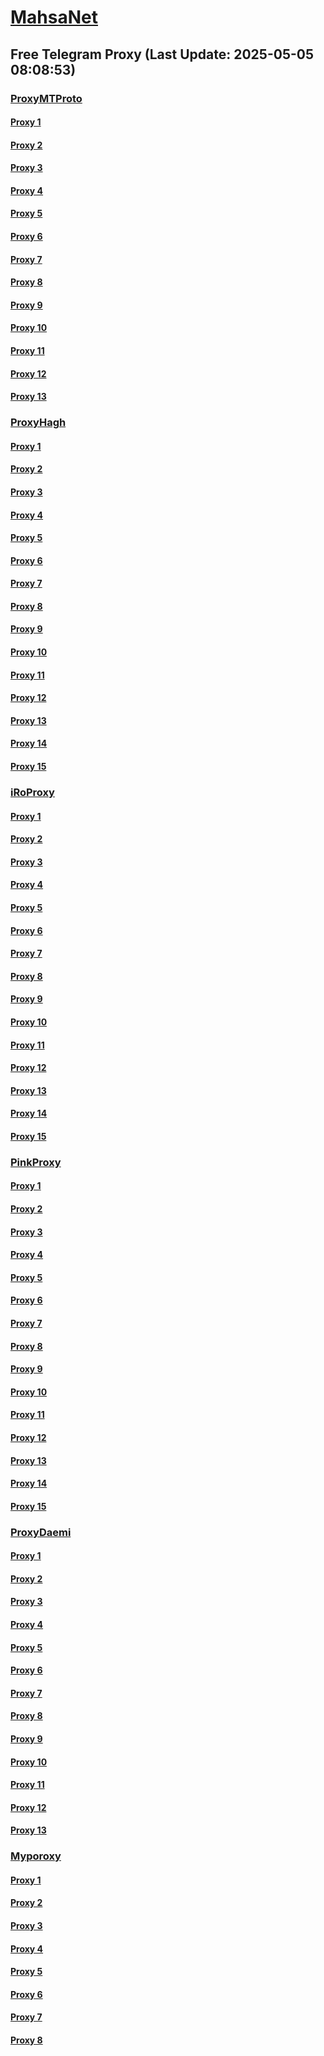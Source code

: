 
# [MahsaNet](https://t.me/mahsa_net)
## Free Telegram Proxy (Last Update: 2025-05-05 08:08:53)
### [ProxyMTProto](https://t.me/ProxyMTProto)
#### [Proxy 1](tg://proxy?server=14.102.10.30&port=888&secret=eeNEgYdJvXrFGRMCIMJdCQ)
#### [Proxy 2](tg://proxy?server=87.229.100.251&port=443&secret=eeRighJJvXrFGRMCIMJdCQ)
#### [Proxy 3](tg://proxy?server=87.229.100.253&port=443&secret=eeRighJJvXrFGRMCIMJdCQ)
#### [Proxy 4](tg://proxy?server=14.102.10.157&port=8443&secret=eeNEgYdJvXrFGRMCIMJdCQ)
#### [Proxy 5](tg://proxy?server=14.102.10.156&port=8443&secret=eeNEgYdJvXrFGRMCIMJdCQ)
#### [Proxy 6](tg://proxy?server=87.229.100.252&port=443&secret=eeRighJJvXrFGRMCIMJdCQ)
#### [Proxy 7](tg://proxy?server=87.229.100.238&port=443&secret=eeRighJJvXrFGRMCIMJdCQ)
#### [Proxy 8](tg://proxy?server=65.21.213.224&port=8443&secret=1320PuNyHw_LQKT_Y7XNJw%3D%3D)
#### [Proxy 9](tg://proxy?server=65.21.213.225&port=443&secret=ee1603010200010001fc030386e24c3add726161682e6972)
#### [Proxy 10](tg://proxy?server=65.21.213.225&port=8443&secret=1320PuNyHw_LQKT_Y7XNJw%3D%3D)
#### [Proxy 11](tg://proxy?server=65.21.213.224&port=443&secret=ee1603010200010001fc030386e24c3add726161682e6972)
#### [Proxy 12](tg://proxy?server=87.229.100.251&port=443&secret=eeRighJJvXrFGRMCIMJdCQ)
#### [Proxy 13](tg://proxy?server=87.229.100.236&port=7777&secret=eeRighJJvXrFGRMCIMJdCQ)
### [ProxyHagh](https://t.me/ProxyHagh)
#### [Proxy 1](tg://proxy?server=65.109.153.70&port=8443&secret=1320PuNyHw_LQKT_Y7XNJw%3D%3D)
#### [Proxy 2](tg://proxy?server=65.109.153.70&port=443&secret=ee1603010200010001fc030386e24c3add726161682e6972)
#### [Proxy 3](tg://proxy?server=65.21.213.225&port=443&secret=ee1603010200010001fc030386e24c3add726161682e6972)
#### [Proxy 4](tg://proxy?server=65.21.213.224&port=443&secret=ee1603010200010001fc030386e24c3add726161682e6972)
#### [Proxy 5](tg://proxy?server=65.109.153.69&port=8443&secret=1320PuNyHw_LQKT_Y7XNJw%3D%3D)
#### [Proxy 6](tg://proxy?server=65.109.153.70&port=8443&secret=1320PuNyHw_LQKT_Y7XNJw%3D%3D)
#### [Proxy 7](tg://proxy?server=65.109.153.70&port=443&secret=ee1603010200010001fc030386e24c3add726161682e6972)
#### [Proxy 8](tg://proxy?server=65.21.213.225&port=443&secret=ee1603010200010001fc030386e24c3add726161682e6972)
#### [Proxy 9](tg://proxy?server=65.21.213.224&port=443&secret=ee1603010200010001fc030386e24c3add726161682e6972)
#### [Proxy 10](tg://proxy?server=65.109.153.69&port=8443&secret=1320PuNyHw_LQKT_Y7XNJw%3D%3D)
#### [Proxy 11](tg://proxy?server=65.109.153.70&port=8443&secret=1320PuNyHw_LQKT_Y7XNJw%3D%3D)
#### [Proxy 12](tg://proxy?server=65.109.153.70&port=443&secret=ee1603010200010001fc030386e24c3add726161682e6972)
#### [Proxy 13](tg://proxy?server=65.21.213.225&port=443&secret=ee1603010200010001fc030386e24c3add726161682e6972)
#### [Proxy 14](tg://proxy?server=65.21.213.224&port=443&secret=ee1603010200010001fc030386e24c3add726161682e6972)
#### [Proxy 15](tg://proxy?server=65.109.153.69&port=8443&secret=1320PuNyHw_LQKT_Y7XNJw%3D%3D)
### [iRoProxy](https://t.me/iRoProxy)
#### [Proxy 1](tg://proxy?server=176.65.136.61&port=70&secret=3dd9tD7jch8Py0Ck_2O1zSc%3D)
#### [Proxy 2](tg://proxy?server=176.65.136.63&port=70&secret=3dd9tD7jch8Py0Ck_2O1zSc%3D)
#### [Proxy 3](tg://proxy?server=176.65.136.60&port=70&secret=3dd9tD7jch8Py0Ck_2O1zSc%3D)
#### [Proxy 4](tg://proxy?server=176.65.136.75&port=70&secret=1320PuNyHw_LQKT_Y7XNJw%3D%3D)
#### [Proxy 5](tg://proxy?server=176.65.136.74&port=70&secret=1320PuNyHw_LQKT_Y7XNJw%3D%3D)
#### [Proxy 6](tg://proxy?server=176.65.136.73&port=70&secret=1320PuNyHw_LQKT_Y7XNJw%3D%3D)
#### [Proxy 7](tg://proxy?server=176.65.136.69&port=70&secret=1320PuNyHw_LQKT_Y7XNJw%3D%3D)
#### [Proxy 8](tg://proxy?server=176.65.136.68&port=70&secret=3dd9tD7jch8Py0Ck_2O1zSc%3D)
#### [Proxy 9](tg://proxy?server=176.65.136.59&port=70&secret=3dd9tD7jch8Py0Ck_2O1zSc%3D)
#### [Proxy 10](tg://proxy?server=176.65.136.67&port=70&secret=3dd9tD7jch8Py0Ck_2O1zSc%3D)
#### [Proxy 11](tg://proxy?server=176.65.136.52&port=70&secret=3dd9tD7jch8Py0Ck_2O1zSc%3D)
#### [Proxy 12](tg://proxy?server=176.65.136.51&port=70&secret=3dd9tD7jch8Py0Ck_2O1zSc%3D)
#### [Proxy 13](tg://proxy?server=176.65.136.57&port=70&secret=3dd9tD7jch8Py0Ck_2O1zSc%3D)
#### [Proxy 14](tg://proxy?server=176.65.136.70&port=70&secret=1320PuNyHw_LQKT_Y7XNJw%3D%3D)
#### [Proxy 15](tg://proxy?server=176.65.136.71&port=70&secret=3dd9tD7jch8Py0Ck_2O1zSc%3D)
### [PinkProxy](https://t.me/PinkProxy)
#### [Proxy 1](tg://proxy?server=77.232.36.143&port=23&secret=eeNEgYdJvXrFGRMCIMJdCQtY2RueWVrdGFuZXQuY29tZmFyYWthdi5jb212YW4ubmFqdmEuY29tAAAAAAAAAAAAAAAAAAAAAAAAAAAAAAAA)
#### [Proxy 2](tg://proxy?server=185.173.38.30&port=23&secret=eeNEgYdJvXrFGRMCIMJdCQtY2RueWVrdGFuZXQuY29tZmFyYWthdi5jb212YW4ubmFqdmEuY29tAAAAAAAAAAAAAAAAAAAAAAAAAAAAAAAA)
#### [Proxy 3](tg://proxy?server=77.232.42.10&port=23&secret=eeNEgYdJvXrFGRMCIMJdCQtY2RueWVrdGFuZXQuY29tZmFyYWthdi5jb212YW4ubmFqdmEuY29tAAAAAAAAAAAAAAAAAAAAAAAAAAAAAAAA)
#### [Proxy 4](tg://proxy?server=185.173.38.187&port=23&secret=eeNEgYdJvXrFGRMCIMJdCQ)
#### [Proxy 5](tg://proxy?server=185.244.180.90&port=23&secret=eeNEgYdJvXrFGRMCIMJdCQ)
#### [Proxy 6](tg://proxy?server=77.232.38.56&port=23&secret=eeNEgYdJvXrFGRMCIMJdCQ)
#### [Proxy 7](tg://proxy?server=176.65.135.64&port=23&secret=eeNEgYdJvXrFGRMCIMJdCQtY2RueWVrdGFuZXQuY29tZmFyYWthdi5jb212YW4ubmFqdmEuY29tAAAAAAAAAAAAAAAAAAAAAAAAAAAAAAAA)
#### [Proxy 8](tg://proxy?server=77.232.41.138&port=23&secret=eeNEgYdJvXrFGRMCIMJdCQtY2RueWVrdGFuZXQuY29tZmFyYWthdi5jb212YW4ubmFqdmEuY29tAAAAAAAAAAAAAAAAAAAAAAAAAAAAAAAA)
#### [Proxy 9](tg://proxy?server=185.173.38.90&port=23&secret=eeNEgYdJvXrFGRMCIMJdCQtY2RueWVrdGFuZXQuY29tZmFyYWthdi5jb212YW4ubmFqdmEuY29tAAAAAAAAAAAAAAAAAAAAAAAAAAAAAAAA)
#### [Proxy 10](tg://proxy?server=77.232.43.253&port=23&secret=eeNEgYdJvXrFGRMCIMJdCQ)
#### [Proxy 11](tg://proxy?server=185.244.183.88&port=23&secret=eeNEgYdJvXrFGRMCIMJdCQ)
#### [Proxy 12](tg://proxy?server=144.76.118.219&port=23&secret=eeNEgYdJvXrFGRMCIMJdCQ)
#### [Proxy 13](tg://proxy?server=176.65.135.41&port=23&secret=eeNEgYdJvXrFGRMCIMJdCQtY2RueWVrdGFuZXQuY29tZmFyYWthdi5jb212YW4ubmFqdmEuY29tAAAAAAAAAAAAAAAAAAAAAAAAAAAAAAAA)
#### [Proxy 14](tg://proxy?server=176.65.135.42&port=23&secret=eeNEgYdJvXrFGRMCIMJdCQtY2RueWVrdGFuZXQuY29tZmFyYWthdi5jb212YW4ubmFqdmEuY29tAAAAAAAAAAAAAAAAAAAAAAAAAAAAAAAA)
#### [Proxy 15](tg://proxy?server=176.65.135.43&port=23&secret=eeNEgYdJvXrFGRMCIMJdCQtY2RueWVrdGFuZXQuY29tZmFyYWthdi5jb212YW4ubmFqdmEuY29tAAAAAAAAAAAAAAAAAAAAAAAAAAAAAAAA)
### [ProxyDaemi](https://t.me/ProxyDaemi)
#### [Proxy 1](tg://proxy?server=95.169.173.8&port=8443&secret=1320PuNyHw_LQKT_Y7XNJw%3D%3D)
#### [Proxy 2](tg://proxy?server=185.222.28.16&port=8443&secret=1320PuNyHw_LQKT_Y7XNJw%3D%3D)
#### [Proxy 3](tg://proxy?server=95.169.173.8&port=8443&secret=1320PuNyHw_LQKT_Y7XNJw%3D%3D)
#### [Proxy 4](tg://proxy?server=91.245.220.11&port=8443&secret=1320PuNyHw_LQKT_Y7XNJw%3D%3D)
#### [Proxy 5](tg://proxy?server=185.222.28.15&port=8443&secret=1320PuNyHw_LQKT_Y7XNJw%3D%3D)
#### [Proxy 6](tg://proxy?server=185.222.28.177&port=23&secret=%31%33%32%30%50%75%4E%79%48%77%5F%4C%51%4B%54%5F%59%37%58%4E%4A%77%3D%3D)
#### [Proxy 7](tg://proxy?server=185.222.28.167&port=23&secret=1320PuNyHw_LQKT_Y7XNJw==)
#### [Proxy 8](tg://proxy?server=185.222.28.163&port=23&secret=%31%33%32%30%50%75%4E%79%48%77%5F%4C%51%4B%54%5F%59%37%58%4E%4A%77%3D%3D)
#### [Proxy 9](tg://proxy?server=91.245.220.11&port=8443&secret=1320PuNyHw_LQKT_Y7XNJw%3D%3D)
#### [Proxy 10](tg://proxy?server=185.222.28.15&port=8443&secret=1320PuNyHw_LQKT_Y7XNJw%3D%3D)
#### [Proxy 11](tg://proxy?server=185.222.28.177&port=23&secret=%31%33%32%30%50%75%4E%79%48%77%5F%4C%51%4B%54%5F%59%37%58%4E%4A%77%3D%3D)
#### [Proxy 12](tg://proxy?server=185.222.28.167&port=23&secret=1320PuNyHw_LQKT_Y7XNJw==)
#### [Proxy 13](tg://proxy?server=185.222.28.163&port=23&secret=%31%33%32%30%50%75%4E%79%48%77%5F%4C%51%4B%54%5F%59%37%58%4E%4A%77%3D%3D)
### [Myporoxy](https://t.me/Myporoxy)
#### [Proxy 1](tg://proxy?server=cloudflare.com.nokia.com.co.uk.do_yo.want_to.clash_with.this.www.microsoft.com.there_is_no.place_like.localhost.www.bing.com.count_with_me.cyou.net.digikala.com.www.enamad.ir.www.google.com.again_to_fight.everyone.i_am.the_internet.bolombergon-88.info&port=4550&secret=DDBighLLvXrFGRMCBVJdFQRueWVrdGFuZXQuY29tZmFyYTrhdi5jb212YZ6ubmFqXeEuY29tAAAAAAAAAAAAAAAAAAAAAAAAAAAAAAAAAAAAAAAAAAAAAAAAAAAAAAAAAAAAAAAAAAAAAAAAAAAAAAAAAAAAAAAAAAAAAAAAAAAAAAA)
#### [Proxy 2](tg://proxy?server=Focos-mokos.berlino-landcvixo.yokohama-1borino.eromatic.info.&port=443&secret=iORid5lJ237IiBMGYMQMdw==)
#### [Proxy 3](tg://proxy?server=cloudflare.com.nokia.com.co.uk.do_yo.want_to.clash_with.this.www.microsoft.com.there_is_no.place_like.localhost.www.bing.com.count_with_me.cyou.net.digikala.com.www.enamad.ir.www.google.com.again_to_fight.everyone.i_am.the_internet.bolombergon-88.info&port=4550&secret=DDBighLLvXrFGRMCBVJdFQRueWVrdGFuZXQuY29tZmFyYTrhdi5jb212YZ6ubmFqXeEuY29tAAAAAAAAAAAAAAAAAAAAAAAAAAAAAAAAAAAAAAAAAAAAAAAAAAAAAAAAAAAAAAAAAAAAAAAAAAAAAAAAAAAAAAAAAAAAAAAAAAAAAAA)
#### [Proxy 4](tg://proxy?server=Focos-mokos.berlino-landcvixo.yokohama-1borino.eromatic.info.&port=443&secret=iORid5lJ237IiBMGYMQMdw==)
#### [Proxy 5](tg://proxy?server=192.168.1.1.apt-kernel.org.copan-moban.info.&port=2040&secret=DDBighLLvXrFGRMCBVJdFQRueWVrdGFuZXQuY29tZmFyYTrhdi5jb212YZ6ubmFqXeEuY29tAAAAAAAAAAAAAAAAAAAAAAAAAAAAAAAAAAAAAAAAAAAAAAAAAAAAAAAAAAAAAAAAAAAAAAAAAAAAAAAAAAAAAAAAAAAAAAAAAAAAAAA)
#### [Proxy 6](tg://proxy?server=Focos-mokos.berlino-landcvixo.yokohama-1borino.eromatic.info.&port=443&secret=iORid5lJ237IiBMGYMQMdw==)
#### [Proxy 7](tg://proxy?server=cloudflare.com.nokia.com.co.uk.do_yo.want_to.clash_with.this.www.microsoft.com.there_is_no.place_like.localhost.www.bing.com.count_with_me.cyou.net.digikala.com.www.enamad.ir.www.google.com.again_to_fight.everyone.i_am.the_internet.bolombergon-88.info&port=4550&secret=DDBighLLvXrFGRMCBVJdFQRueWVrdGFuZXQuY29tZmFyYTrhdi5jb212YZ6ubmFqXeEuY29tAAAAAAAAAAAAAAAAAAAAAAAAAAAAAAAAAAAAAAAAAAAAAAAAAAAAAAAAAAAAAAAAAAAAAAAAAAAAAAAAAAAAAAAAAAAAAAAAAAAAAAA)
#### [Proxy 8](tg://proxy?server=192.168.1.1.apt-kernel.org.copan-moban.info.&port=2040&secret=DDBighLLvXrFGRMCBVJdFQRueWVrdGFuZXQuY29tZmFyYTrhdi5jb212YZ6ubmFqXeEuY29tAAAAAAAAAAAAAAAAAAAAAAAAAAAAAAAAAAAAAAAAAAAAAAAAAAAAAAAAAAAAAAAAAAAAAAAAAAAAAAAAAAAAAAAAAAAAAAAAAAAAAAA)

    